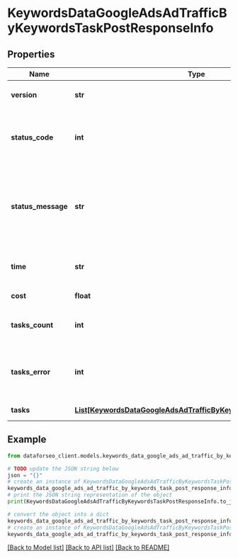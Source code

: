# KeywordsDataGoogleAdsAdTrafficByKeywordsTaskPostResponseInfo


## Properties

Name | Type | Description | Notes
------------ | ------------- | ------------- | -------------
**version** | **str** | the current version of the API | [optional] 
**status_code** | **int** | general status code you can find the full list of the response codes here | [optional] 
**status_message** | **str** | general informational message you can find the full list of general informational messages here | [optional] 
**time** | **str** | total execution time, seconds | [optional] 
**cost** | **float** | total tasks cost, USD | [optional] 
**tasks_count** | **int** | the number of tasks in the tasks array | [optional] 
**tasks_error** | **int** | the number of tasks in the tasks array returned with an error | [optional] 
**tasks** | [**List[KeywordsDataGoogleAdsAdTrafficByKeywordsTaskPostTaskInfo]**](KeywordsDataGoogleAdsAdTrafficByKeywordsTaskPostTaskInfo.md) | array of tasks | [optional] 

## Example

```python
from dataforseo_client.models.keywords_data_google_ads_ad_traffic_by_keywords_task_post_response_info import KeywordsDataGoogleAdsAdTrafficByKeywordsTaskPostResponseInfo

# TODO update the JSON string below
json = "{}"
# create an instance of KeywordsDataGoogleAdsAdTrafficByKeywordsTaskPostResponseInfo from a JSON string
keywords_data_google_ads_ad_traffic_by_keywords_task_post_response_info_instance = KeywordsDataGoogleAdsAdTrafficByKeywordsTaskPostResponseInfo.from_json(json)
# print the JSON string representation of the object
print(KeywordsDataGoogleAdsAdTrafficByKeywordsTaskPostResponseInfo.to_json())

# convert the object into a dict
keywords_data_google_ads_ad_traffic_by_keywords_task_post_response_info_dict = keywords_data_google_ads_ad_traffic_by_keywords_task_post_response_info_instance.to_dict()
# create an instance of KeywordsDataGoogleAdsAdTrafficByKeywordsTaskPostResponseInfo from a dict
keywords_data_google_ads_ad_traffic_by_keywords_task_post_response_info_form_dict = keywords_data_google_ads_ad_traffic_by_keywords_task_post_response_info.from_dict(keywords_data_google_ads_ad_traffic_by_keywords_task_post_response_info_dict)
```
[[Back to Model list]](../README.md#documentation-for-models) [[Back to API list]](../README.md#documentation-for-api-endpoints) [[Back to README]](../README.md)


